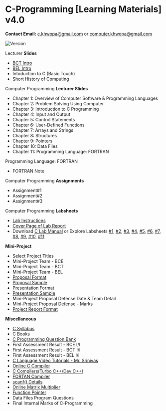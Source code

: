 # C-Programming [Learning Materials] v4.0

**Contact Email:** c.khwopa@gmail.com or computer.khwopa@gmail.com

 ![Version](https://img.shields.io/badge/version-4.0-blue.svg)

Lecturer **Slides**
- [BCT Intro](https://github.com/ErSKS/C/blob/master/v4/BCT_Computer_Engineering_v4.pdf)
- [BEL Intro](https://github.com/ErSKS/C/blob/master/v4/BEL_Electrical_Engineering_v4.pdf)
- Intoduction to C (Basic Touch)
- Short History of Computing

Computer Programming **Lecturer Slides**
- Chapter 1: Overview of Computer Software & Programming Languages
- Chapter 2: Problem Solving Using Computer
- Chapter 3: Introduction to C Programming
- Chapter 4: Input and Output
- Chapter 5: Control Statements
- Chapter 6: User-Defined Functions
- Chapter 7: Arrays and Strings
- Chapter 8: Structures
- Chapter 9: Pointers
- Chapter 10: Data Files
- Chapter 11: Programming Language: FORTRAN

Programming Language: FORTRAN
- FORTRAN Note

Computer Programming **Assignments**
- Assignment#1
- Assignment#2
- Assignment#3

Computer Programming **Labsheets**
- [Lab Instructions](https://github.com/ErSKS/C/blob/master/v4/Labsheets/Lab_Instructions_v4.pdf)
- [Cover Page of Lab Report](https://github.com/ErSKS/C/blob/master/v4/Labsheets/Cover_Page_of_Lab_Report.pdf)
- Download [C Lab Manual](https://drive.google.com/file/d/1r1Tqr3PAOxeLRVi_lpHYRlTvqEAmN8sd/view?usp=sharing) or Explore Labsheets [#1](https://github.com/ErSKS/C/blob/master/v4/Labsheets/Labsheet_1.pdf), [#2](https://github.com/ErSKS/C/blob/master/v4/Labsheets/Labsheet_2.pdf), [#3](https://github.com/ErSKS/C/blob/master/v4/Labsheets/Labsheet_3.pdf), [#4](https://github.com/ErSKS/C/blob/master/v4/Labsheets/Labsheet_4.pdf), [#5](https://github.com/ErSKS/C/blob/master/v4/Labsheets/Labsheet_5.pdf), [#6](https://github.com/ErSKS/C/blob/master/v4/Labsheets/Labsheet_6.pdf), [#7](https://github.com/ErSKS/C/blob/master/v4/Labsheets/Labsheet_7.pdf), [#8](https://github.com/ErSKS/C/blob/master/v4/Labsheets/Labsheet_8.pdf), [#9](https://github.com/ErSKS/C/blob/master/v4/Labsheets/Labsheet_9.pdf), [#10](https://github.com/ErSKS/C/blob/master/v4/Labsheets/Labsheet_10.pdf), [#11](https://github.com/ErSKS/C/blob/master/v4/Labsheets/Labsheet_11.pdf) 

**Mini-Project**
- Select Project Titles
- Mini-Project Team - BCE
- Mini-Project Team - BCT
- Mini-Project Team - BEL
- [Proposal Format](https://drive.google.com/file/d/1hW2ivtfwjxNxQ09_eKIHQqZtGUK9U9LX/view?usp=sharing)
- [Proposal Sample](https://drive.google.com/file/d/1I_c2ICOGeGwBkW0tCM_f3v0Z2TBRlIB3/view?usp=sharing)
- [Presentation Format](https://drive.google.com/file/d/1zIPpnIvtOX3uGDxn_Xl5Zq408kBy_5JV/view?usp=sharing)
- [Presentation Sample](https://drive.google.com/file/d/1aMDTYm-qgx-PZSj-jidrMokG2iQyBhFH/view?usp=sharing)
- Mini-Project Proposal Defense Date & Team Detail
- Mini-Project Proposal Defense - Marks
- [Project Report Format](https://drive.google.com/file/d/1EdgNBNvSogAdGpSETENOCaqPf_zmEEuv/view?usp=sharing)

**Miscellaneous**
- [C Syllabus](https://github.com/ErSKS/C/blob/master/v4/Syllabus_Computer_Programming.pdf)
- C Books
- [C Programming Question Bank](https://drive.google.com/drive/folders/1toajMBDZ2Oap663ZuJxVKWqDSYgfCL-9?usp=sharing)
- First Assessment Result - BCE I/I
- First Assessment Result - BCT I/I
- First Assessment Result - BEL I/I
- [C Language Video Tutorials - Mr. Srinivas](https://www.youtube.com/watch?v=si-KFFOW2gw&list=PLVlQHNRLflP8IGz6OXwlV_lgHgc72aXlh)
- [Online C Compiler](https://www.tutorialspoint.com/compile_c_online.php)
- [C Compilers(Turbo C++/Dev C++)](https://drive.google.com/drive/folders/1m5-boSHxtAF4zzWgXlK5pEzyZDWv10uo?usp=sharing)
- [FORTAN Compiler](https://drive.google.com/file/d/1B4kzcTUbM60qSxlhalj8kbIxItseH4H2/view?usp=sharing)
- [scanf() Details](https://www.tutorialspoint.com/c_standard_library/c_function_scanf.htm)
- [Online Matrix Multiplier](https://onlinemschool.com/math/assistance/matrix/multiply/)
- [Function Pointer](https://www.youtube.com/watch?v=82NrXp8RR0k)
- Data Files Program Questions
- Final Internal Marks of C-Programming
